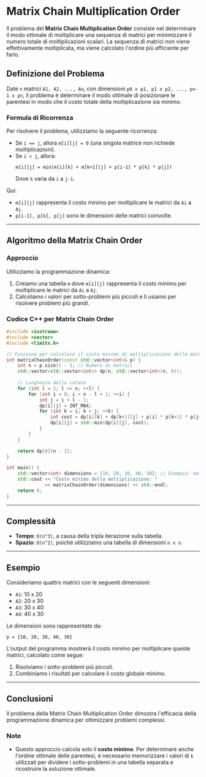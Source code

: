 # Matrix Chain Multiplication Order

Il problema del **Matrix Chain Multiplication Order** consiste nel determinare il modo ottimale di moltiplicare una sequenza di matrici per minimizzare il numero totale di moltiplicazioni scalari. La sequenza di matrici non viene effettivamente moltiplicata, ma viene calcolato l'ordine più efficiente per farlo.

## Definizione del Problema

Date `n` matrici `A1, A2, ..., An`, con dimensioni `p0 x p1, p1 x p2, ..., pn-1 x pn`, il problema è determinare il modo ottimale di posizionare le parentesi in modo che il costo totale della moltiplicazione sia minimo.

### Formula di Ricorrenza

Per risolvere il problema, utilizziamo la seguente ricorrenza:

- Se `i == j`, allora `m[i][j] = 0` (una singola matrice non richiede moltiplicazioni).
- Se `i < j`, allora:
  ```
  m[i][j] = min(m[i][k] + m[k+1][j] + p[i-1] * p[k] * p[j])
  ```
  Dove `k` varia da `i` a `j-1`.

Qui:
- `m[i][j]` rappresenta il costo minimo per moltiplicare le matrici da `Ai` a `Aj`.
- `p[i-1], p[k], p[j]` sono le dimensioni delle matrici coinvolte.

---

## Algoritmo della Matrix Chain Order

### Approccio

Utilizziamo la programmazione dinamica:
1. Creiamo una tabella `m` dove `m[i][j]` rappresenta il costo minimo per moltiplicare le matrici da `Ai` a `Aj`.
2. Calcoliamo i valori per sotto-problemi più piccoli e li usiamo per risolvere problemi più grandi.

### Codice C++ per Matrix Chain Order

```cpp
#include <iostream>
#include <vector>
#include <limits.h>

// Funzione per calcolare il costo minimo di moltiplicazione delle matrici
int matrixChainOrder(const std::vector<int>& p) {
    int n = p.size() - 1; // Numero di matrici
    std::vector<std::vector<int>> dp(n, std::vector<int>(n, 0));
    
    // Lunghezza della catena
    for (int l = 2; l <= n; ++l) {
        for (int i = 0; i < n - l + 1; ++i) {
            int j = i + l - 1;
            dp[i][j] = INT_MAX;
            for (int k = i; k < j; ++k) {
                int cost = dp[i][k] + dp[k+1][j] + p[i] * p[k+1] * p[j+1];
                dp[i][j] = std::min(dp[i][j], cost);
            }
        }
    }

    return dp[0][n - 1];
}

int main() {
    std::vector<int> dimensions = {10, 20, 30, 40, 30}; // Esempio: matrici 10x20, 20x30, 30x40, 40x30
    std::cout << "Costo minimo della moltiplicazione: " 
              << matrixChainOrder(dimensions) << std::endl;
    return 0;
}
```

---

## Complessità

- **Tempo**: `O(n^3)`, a causa della tripla iterazione sulla tabella.
- **Spazio**: `O(n^2)`, poiché utilizziamo una tabella di dimensioni `n x n`.

---

## Esempio

Consideriamo quattro matrici con le seguenti dimensioni:
- `A1`: 10 x 20
- `A2`: 20 x 30
- `A3`: 30 x 40
- `A4`: 40 x 30

Le dimensioni sono rappresentate da:
```
p = {10, 20, 30, 40, 30}
```

L'output del programma mostrerà il costo minimo per moltiplicare queste matrici, calcolato come segue:
1. Risolviamo i sotto-problemi più piccoli.
2. Combiniamo i risultati per calcolare il costo globale minimo.

---

## Conclusioni

Il problema della Matrix Chain Multiplication Order dimostra l'efficacia della programmazione dinamica per ottimizzare problemi complessi.

### Note

- Questo approccio calcola solo il **costo minimo**. Per determinare anche l'ordine ottimale delle parentesi, è necessario memorizzare i valori di `k` utilizzati per dividere i sotto-problemi in una tabella separata e ricostruire la soluzione ottimale.
```
